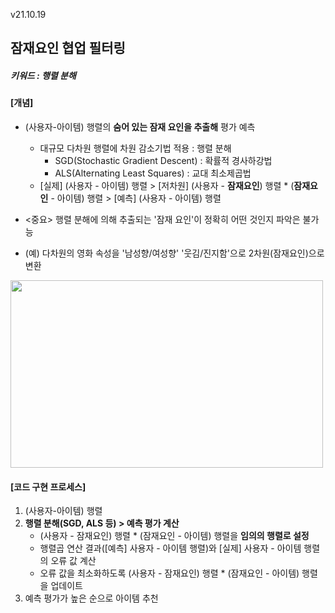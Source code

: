 v21.10.19

## 잠재요인 협업 필터링
##### 키워드 : 행렬 분해


#### [개념]
- (사용자-아이템) 행렬의 **숨어 있는 잠재 요인을 추출해** 평가 예측
   - 대규모 다차원 행렬에 차원 감소기법 적용  : 행렬 분해
     - SGD(Stochastic Gradient Descent) : 확률적 경사하강법
     - ALS(Alternating Least Squares) : 교대 최소제곱법      
   - [실제] (사용자 - 아이템) 행렬 > [저차원] (사용자 - **잠재요인**) 행렬 * (**잠재요인** - 아이템) 행렬 > [예측] (사용자 - 아이템) 행렬

- <중요> 행렬 분해에 의해 추출되는 '잠재 요인'이 정확히 어떤 것인지 파악은 불가능

- (예) 다차원의 영화 속성을 '남성향/여성향' '웃김/진지함'으로 2차원(잠재요인)으로 변환 

<img src="https://user-images.githubusercontent.com/75558808/137860750-a6772e5d-5c19-4062-9e21-0a55404ffbfe.png"  width="500" height="300"/>



#### [코드 구현 프로세스]

1. (사용자-아이템) 행렬
2. **행렬 분해(SGD, ALS 등) > 예측 평가 계산**
    - (사용자 - 잠재요인) 행렬 * (잠재요인 - 아이템) 행렬을 **임의의 행렬로 설정**
    - 행렬곱 연산 결과([예측] 사용자 - 아이템 행렬)와 [실제] 사용자 - 아이템 행렬의 오류 값 계산
    - 오류 값을 최소화하도록 (사용자 - 잠재요인) 행렬 * (잠재요인 - 아이템) 행렬을 업데이트
3. 예측 평가가 높은 순으로 아이템 추천
